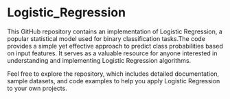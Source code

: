 # Logistic_Regression
This GitHub repository contains an implementation of Logistic Regression, a popular statistical model used for binary classification tasks.The code provides a simple yet effective approach to predict class probabilities based on input features. It serves as a valuable resource for anyone interested in understanding and implementing Logistic Regression algorithms.

Feel free to explore the repository, which includes detailed documentation, sample datasets, and code examples to help you apply Logistic Regression to your own projects.
